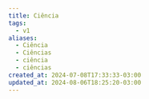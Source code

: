 ```yaml
---
title: Ciência
tags:
  - v1
aliases:
  - Ciência
  - Ciências
  - ciência
  - ciências
created_at: 2024-07-08T17:33:33-03:00
updated_at: 2024-08-06T18:25:20-03:00
---
```

